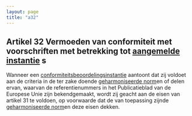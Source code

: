 ```yaml
---
layout: page
title: "a32"
---
```


## Artikel 32 Vermoeden van conformiteit met voorschriften met betrekking tot [aangemelde instantie](a3.md#^aanins) s

Wanneer een [conformiteitsbeoordelingsinstantie](a3.md#^confins) aantoont dat zij voldoet aan de criteria in de ter zake doende [geharmoniseerde norm](a3.md#^hnorm)en of delen ervan, waarvan de referentienummers in het Publicatieblad van de Europese Unie zijn bekendgemaakt, wordt zij geacht aan de eisen van artikel 31 te voldoen, op voorwaarde dat de van toepassing zijnde [geharmoniseerde norm](a3.md#^hnorm)en deze eisen dekken.